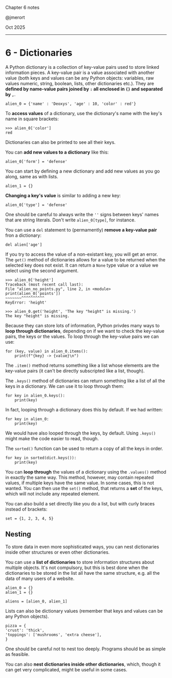 Chapter 6 notes

@jmerort

Oct 2025
___

# 6 - Dictionaries
A Python dictionary is a collection of key-value pairs used to store linked information pieces. A key-value pair is a value associated with another value (both keys and values can be any Python objects: variables, raw values numeric, string, boolean, lists, other dictionaries etc.). They are **defined by name-value pairs joined by `:` all enclosed in `{}` and separated by `,`**.
```
alien_0 = {'name' : 'Deoxys', 'age' : 10, 'color' : red'}
```
To **access values** of a dictionary, use the dictionary's name with the key's name in square brackets:
```
>>> alien_0['color']
red
```
Dictionaries can also be printed to see all their keys.

You can **add new values to a dictionary** like this:
```
alien_0['form'] = 'defense'
```
You can start by defining a new dictionary and add new values as you go along, same as with lists. 
```
alien_1 = {}
```

**Changing a key's value** is similar to adding a new key:
```
alien_0['type'] = 'defense'
```

One should be careful to always write the `''` signs between keys' names that are string literals. Don't write `alien_0[type]`, for instance.

You can use a `del` statement to (permamently) **remove a key-value pair** fron a dictionary:
```
del alien['age']
```

If you try to access the value of a non-existant key, you will get an error. The `get()` method of dictionaries allows for a value to be returned when the selected key does not exist. It can return a `None` type value or a value we select using the second argument.
```
>>> alien_0['height']
Traceback (most recent call last):
File "alien_no_points.py", line 2, in <module>
print(alien_0['points'])
~~~~~~~^^^^^^^^^^
KeyError: 'height'

>>> alien_0.get('height', 'The key "height" is missing.')
The key "height" is missing.
```

Because they can store lots of information, Python privdes many ways to **loop through dictionaries**, depending on if we want to check the key-value pairs, the keys or the values. To loop through the key-value pairs we can use:
```
for (key, value) in alien_0.items():
	print(f"{key} -> {value}\n")
```

The `.item()` method returns something like a list whose elements are the key-value pairs (it can't be directly subscripted like a list, though).

The `.keys()` method of dictionaries can return something like a list of all the keys in a dictionary. We can use it to loop through them:
```
for key in alien_0.keys():
	print(key)
```

In fact, looping through a dictionary does this by default. If we had written:
```
for key in alien_0:
	print(key)
```

We would have also looped through the keys, by default. Using `.keys()` might make the code easier to read, though.

The `sorted()` function can be used to return a copy of all the keys in order.
```
for key in sorted(dict.keys()):
	print(key)
```

You can **loop through** the values of a dictionary using the `.values()` method in exactly the same way. This method, however, may contain repeated values, if multiple keys have the same value. In some cases, this is not wanted. You can then use the `set()` method, that returns a **set** of the keys, which will not include any repeated element. 

You can also build a set directly like you do a list, but with curly braces instead of brackets:
```
set = {1, 2, 3, 4, 5}
```
## Nesting
To store data in even more sophisticated ways, you can nest dictionaries inside other structures or even other dictionaries.

You can use a **list of dictionaries** to store information structures about multiple objects. It's not compulsory, but this is best done when the dictionaries to be stored in the list all have the same structure, e.g. all the data of many users of a website. 

```
alien_0 = {}
alien_1 = {}

aliens = [alien_0, alien_1]
```

Lists can also be dictionary values (remember that keys and values can be any Python objects).

```
pizza = {
'crust': 'thick',
'toppings': ['mushrooms', 'extra cheese'],
}
```

One should be careful not to nest too deeply. Programs should be as simple as feasible.

You can also **nest dictionaries inside other dictionaries**, which, though it can get very complicated, might be useful in some cases. 
